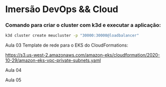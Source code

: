 # Imersão DevOps && Cloud 

### Comando para criar o cluster com k3d e executar a aplicação:
```Bash
k3d cluster create meucluster -p "30000:30000@loadbalancer"
```

Aula 03
Template de rede para o EKS do CloudFormations:

https://s3.us-west-2.amazonaws.com/amazon-eks/cloudformation/2020-10-29/amazon-eks-vpc-private-subnets.yaml

Aula 04

Aula 05 
